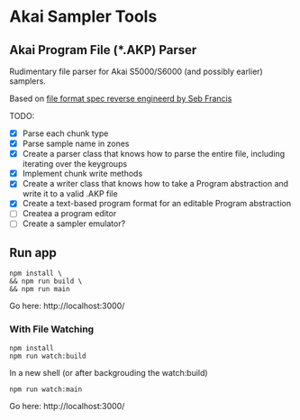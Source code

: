 # Akai Sampler Tools

## Akai Program File (*.AKP) Parser

Rudimentary file parser for Akai S5000/S6000 (and possibly earlier) samplers.

Based on [file format spec reverse engineerd by Seb Francis](https://burnit.co.uk/AKPspec/)

TODO:

- [X] Parse each chunk type
- [X] Parse sample name in zones
- [X] Create a parser class that knows how to parse the entire file, including iterating over the keygroups
- [X] Implement chunk write methods
- [X] Create a writer class that knows how to take a Program abstraction and write it to a valid .AKP file
- [X] Create a text-based program format for an editable Program abstraction
- [ ] Createa a program editor
- [ ] Create a sampler emulator?

## Run app
```shell
npm install \
&& npm run build \
&& npm run main
```
Go here: http://localhost:3000/

### With File Watching
```shell
npm install
npm run watch:build
```
In a new shell (or after backgrouding the watch:build)
```
npm run watch:main
```
Go here: http://localhost:3000/